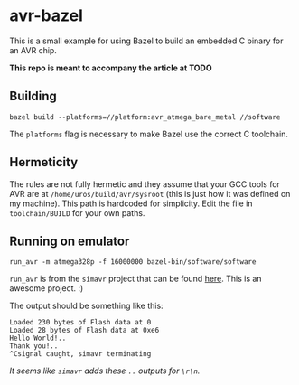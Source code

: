 # avr-bazel

This is a small example for using Bazel to build an embedded C binary for an AVR chip.

**This repo is meant to accompany the article at TODO**

## Building

```
bazel build --platforms=//platform:avr_atmega_bare_metal //software
```

The `platforms` flag is necessary to make Bazel use the correct C toolchain.

## Hermeticity

The rules are not fully hermetic and they assume that your GCC tools for AVR are at `/home/uros/build/avr/sysroot` (this is just how it was defined on my machine). This path is hardcoded for simplicity. Edit the file in `toolchain/BUILD` for your own paths.

## Running on emulator

```
run_avr -m atmega328p -f 16000000 bazel-bin/software/software
```

`run_avr` is from the `simavr` project that can be found [here](https://github.com/buserror/simavr). This is an awesome project. :)

The output should be something like this:

```
Loaded 230 bytes of Flash data at 0
Loaded 28 bytes of Flash data at 0xe6
Hello World!..
Thank you!..
^Csignal caught, simavr terminating
```

*It seems like `simavr` adds these `..` outputs for `\r\n`.*